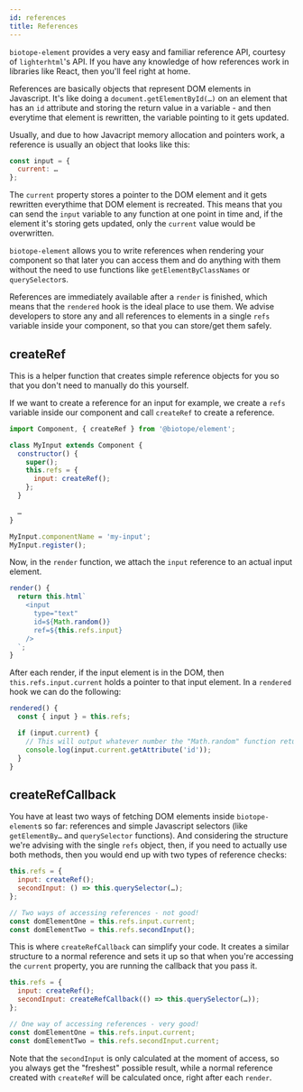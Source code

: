 ```yaml
---
id: references
title: References
---
```


`biotope-element` provides a very easy and familiar reference API, courtesy of `lighterhtml`'s API.
If you have any knowledge of how references work in libraries like React, then you'll feel right at
home.

References are basically objects that represent DOM elements in Javascript. It's like doing a `document.getElementById(…)`
on an element that has an `id` attribute and storing the return value in a variable - and then
everytime that element is rewritten, the variable pointing to it gets updated.

Usually, and due to how Javacript memory allocation and pointers work, a reference is usually an
object that looks like this:

```javascript
const input = {
  current: …
};
```

The `current` property stores a pointer to the DOM element and it gets rewritten everythime that
DOM element is recreated. This means that you can send the `input` variable to any function at one
point in time and, if the element it's storing gets updated, only the `current` value would be
overwritten.

`biotope-element` allows you to write references when rendering your component so that later you can
access them and do anything with them without the need to use functions like `getElementByClassNames`
or `querySelector`s.

References are immediately available after a `render` is finished, which means that the `rendered`
hook is the ideal place to use them. We advise developers to store any and all references to
elements in a single `refs` variable inside your component, so that you can store/get them safely.

## createRef
This is a helper function that creates simple reference objects for you so that you don't need to
manually do this yourself.

If we want to create a reference for an input for example, we create a `refs` variable inside our
component and call `createRef` to create a reference.

```javascript
import Component, { createRef } from '@biotope/element';

class MyInput extends Component {
  constructor() {
    super();
    this.refs = {
      input: createRef();
    };
  }

  …
}

MyInput.componentName = 'my-input';
MyInput.register();
```

Now, in the `render` function, we attach the `input` reference to an actual input element.

```javascript
render() {
  return this.html`
    <input
      type="text"
      id=${Math.random()}
      ref=${this.refs.input}
    />
  `;
}
```

After each render, if the input element is in the DOM, then `this.refs.input.current` holds a
pointer to that input element. In a `rendered` hook we can do the following:

```javascript
rendered() {
  const { input } = this.refs;

  if (input.current) {
    // This will output whatever number the "Math.random" function returned
    console.log(input.current.getAttribute('id'));
  }
}
```

## createRefCallback
You have at least two ways of fetching DOM elements inside `biotope-element`s so far: references and
simple Javascript selectors (like `getElementBy…` and `querySelector` functions). And considering
the structure we're advising with the single `refs` object, then, if you need to actually use both
methods, then you would end up with two types of reference checks:

```javascript
this.refs = {
  input: createRef();
  secondInput: () => this.querySelector(…);
};

// Two ways of accessing references - not good!
const domElementOne = this.refs.input.current;
const domElementTwo = this.refs.secondInput();
```

This is where `createRefCallback` can simplify your code. It creates a similar structure to a normal
reference and sets it up so that when you're accessing the `current` property, you are running the
callback that you pass it.

```javascript
this.refs = {
  input: createRef();
  secondInput: createRefCallback(() => this.querySelector(…));
};

// One way of accessing references - very good!
const domElementOne = this.refs.input.current;
const domElementTwo = this.refs.secondInput.current;
```

Note that the `secondInput` is only calculated at the moment of access, so you always get the
"freshest" possible result, while a normal reference created with `createRef` will be calculated
once, right after each `render`.
